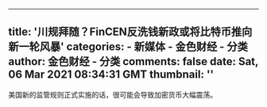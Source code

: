
---
title: '川规拜随？FinCEN反洗钱新政或将比特币推向新一轮风暴'
categories: 
    - 新媒体
    - 金色财经 - 分类
author: 金色财经 - 分类
comments: false
date: Sat, 06 Mar 2021 08:34:31 GMT
thumbnail: ''
---

<div>   
美国新的监管规则正式实施的话，很可能会导致加密货币大幅震荡。  
</div>
            